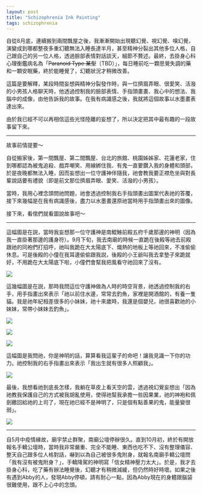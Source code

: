 ```yaml
---
layout: post
title: "Schizophrenia Ink Painting"
tags: schizophrenia
---
```


自從8月底，連續搬到兩間飄屋之後，我漸漸開始出現聽幻覺、視幻覺、嗅幻覺，演變成到哪都整夜多重幻聽無法入睡長達半月，甚至精神分裂出其他多位人格，自己跟自己的另一位人格，透過臉部表情對話談天，細節不贅述。最終，去掛身心科心理衡鑑病名為「~~Paranoid Type 某型~~（TBD）」，每日睡前吃一顆思覺失調的藥和一顆安眠藥，終於能睡覺了，幻聽狀況才稍微改善。

這篇是要解釋，某段時間妄想與精神分裂發作時，與一位擠眉弄眼、很愛笑、活潑的小男孩人格聊天時，他透過控制我的臉部表情、手指頭畫畫、我心中的想法、我腦中的成像，由他告訴我的故事。在我有病識感之後，我就將這個故事以水墨畫表達出來。

由於我已經不可以再相信這些光怪陸離的妄想了，所以決定把其中最有趣的一段故事留下來。

---

故事前情提要～

自從搬家後，第一間飄屋、第二間飄屋、台北的旅館、桃園姊姊家、花蓮老家，住到哪都認為被鬼追殺、戲弄嘲笑、用線綁住我、有鬼一直要鑽入我的身體和頭部，於是夜晚都無法入睡，因而妄想出一位守護神伴隨我，祂會教我要正襟危坐與對長輩說話要有禮貌（即是前文那位擠眉弄眼、愛笑、活潑的小男孩）。

當時，我用心裡念頭問祂問題，祂會透過控制我右手指頭畫出圖案代表祂的答覆，接下來幾幅是在我有病識感後，盡力以水墨畫還原祂當時用手指頭畫出來的圖像。

接下來，看倌們就看圖說故事吧～

---

這幅圖是在説，當時我妄想那一位守護神是南鯤鯓前殿五府千歲那邊的神明（因為我一直掛著那邊的護身符）。9月下旬，我去南廟的時候一直跪在後殿等祂去前殿跟祂的同袍們打招呼，祂叫我跪在大太陽底下、熾熱的地板上等祂回來，不准偷偷休息。可是後殿的小僮在我耳邊偷偷跟我説，後殿的小王爺叫我去拿墊子來跪就好，不用跪在大太陽底下啦，小僮們會幫我把風看守祂回來了沒有。

![](../../../assets/schizophrenia/schizophrenia_ink_1.JPG)

這幾幅圖是在説，那時我問這位守護神做為人時的時空背景，祂透過控制我的右手，用手指畫出來表示「祂以前住水邊，常常去釣魚，家裡是開酒館的，有養一隻貓。我是祂年紀相差很多的小妹妹，祂十來歲時，我還是個嬰兒，祂很喜歡祂的小妹妹，常帶小妹妹去釣魚」。

![](../../../assets/schizophrenia/schizophrenia_ink_2.JPG)

![](../../../assets/schizophrenia/schizophrenia_ink_3.JPG)

![](../../../assets/schizophrenia/schizophrenia_ink_4.JPG)

這幅圖是我問祂，你是神明的話，算算看我這輩子的命吧！讓我見識一下你的功力。祂控制我的右手指畫出來表示「我出生就有很多人照顧我」。

![](../../../assets/schizophrenia/schizophrenia_ink_5.JPG)

最後，我想看祂到底長怎樣，我躺在草皮上看天空的雲，透過視幻覺妄想出「因為祂教我保護自己的方式被我胡亂使用，使得祂幫我承擔一些因果業，祂的神袍和佩劍繳回給祂的上司了，現在祂已經不是神明了，只是個有點善果的鬼，能量變很弱」。

![](../../../assets/schizophrenia/schizophrenia_ink_6.JPG)


---

自5月中疫情緣故，廟宇禁止群聚，南廟公壇停辦很久。直到10月初，終於有開放報名手轎公壇時，當時我非常嚴重、完全不能睡、東西也吃不下、沒有整理儀容、整天自己跟多位人格對話，嚇到以為自己被很多鬼附身，就報名南廟手轎公壇問「我有沒有被鬼附身？」，手轎降駕的神明寫「信女精神壓力太大」。於是，我才去掛身心科，吃了藥有辦法睡覺後，幻聽才有稍微減緩，但仍然時好時壞。如果之後有遇到Abby的人，發現Abby停頓，請有耐心一點，因為Abby現在的身體跟腦袋很難使用，跟不上心中的念頭。
